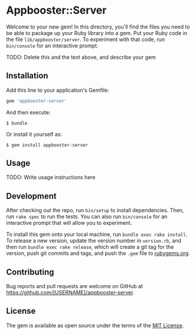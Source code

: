 # Appbooster::Server

Welcome to your new gem! In this directory, you'll find the files you need to be able to package up your Ruby library into a gem. Put your Ruby code in the file `lib/appbooster/server`. To experiment with that code, run `bin/console` for an interactive prompt.

TODO: Delete this and the text above, and describe your gem

## Installation

Add this line to your application's Gemfile:

```ruby
gem 'appbooster-server'
```

And then execute:

    $ bundle

Or install it yourself as:

    $ gem install appbooster-server

## Usage

TODO: Write usage instructions here

## Development

After checking out the repo, run `bin/setup` to install dependencies. Then, run `rake spec` to run the tests. You can also run `bin/console` for an interactive prompt that will allow you to experiment.

To install this gem onto your local machine, run `bundle exec rake install`. To release a new version, update the version number in `version.rb`, and then run `bundle exec rake release`, which will create a git tag for the version, push git commits and tags, and push the `.gem` file to [rubygems.org](https://rubygems.org).

## Contributing

Bug reports and pull requests are welcome on GitHub at https://github.com/[USERNAME]/appbooster-server.


## License

The gem is available as open source under the terms of the [MIT License](http://opensource.org/licenses/MIT).

